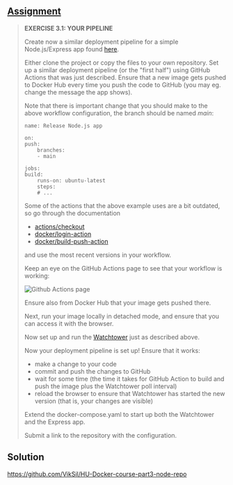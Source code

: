 ## [Assignment](https://courses.mooc.fi/org/uh-cs/courses/devops-with-docker/chapter-4/deployment-pipelines#c7cd071d-f7c3-47cf-bf5f-03524a04d1c6)

> **EXERCISE 3.1: YOUR PIPELINE**
> 
> Create now a similar deployment pipeline for a simple Node.js/Express app found [here](https://github.com/docker-hy/material-applications/tree/main/express-app).
> 
> Either clone the project or copy the files to your own repository. Set up a similar deployment pipeline (or the "first half") using GitHub Actions that was just described. Ensure that a new image gets pushed to Docker Hub every time you push the code to GitHub (you may eg. change the message the app shows).
> 
> Note that there is important change that you should make to the above workflow configuration, the branch should be named *main*:
> 
>     name: Release Node.js app
> 
>     on:
>     push:
>         branches:
>         - main
> 
>     jobs:
>     build:
>         runs-on: ubuntu-latest
>         steps:
>         # ...
> 
> Some of the actions that the above example uses are a bit outdated, so go through the documentation
> 
> - [actions/checkout](https://github.com/actions/checkout)
> - [docker/login-action](https://github.com/docker/login-action)
> - [docker/build-push-action](https://github.com/docker/)
>
> and use the most recent versions in your workflow.
> 
> Keep an eye on the GitHub Actions page to see that your workflow is working:
> 
> ![Github Actions page](https://courses.mooc.fi/api/v0/files/course/03317330-6e94-44b0-a138-603dd2a54c0b/images/qClZK1OFVl3Cfu14NgOFnvzTqdra7s.png)
> 
> Ensure also from Docker Hub that your image gets pushed there.
> 
> Next, run your image locally in detached mode, and ensure that you can access it with the browser.
> 
> Now set up and run the [Watchtower](https://github.com/containrrr/watchtower) just as described above.
> 
> Now your deployment pipeline is set up! Ensure that it works:
> 
> - make a change to your code
> - commit and push the changes to GitHub
> - wait for some time (the time it takes for GitHub Action to build and push the image plus the Watchtower poll interval)
> - reload the browser to ensure that Watchtower has started the new version (that is, your changes are visible)
> 
> Extend the docker-compose.yaml to start up both the Watchtower and the Express app.
>
> Submit a link to the repository with the configuration.

## Solution

https://github.com/VikSil/HU-Docker-course-part3-node-repo
